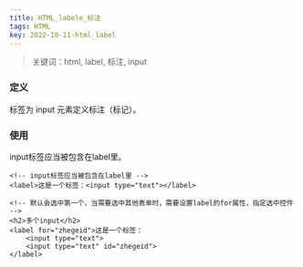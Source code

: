```yaml
---
title: HTML_labele_标注
tags: HTML
key: 2022-10-11-html_label
---
```

> 关键词：html, label, 标注, input

### 定义

<label> 标签为 input 元素定义标注（标记）。

### 使用

input标签应当被包含在label里。

```
<!-- input标签应当被包含在label里 -->
<label>这是一个标签：<input type="text"></label>

<!-- 默认会选中第一个，当需要选中其他表单时，需要设置label的for属性，指定选中控件 -->
<h2>多个input</h2>
<label for="zhegeid">这是一个标签：
    <input type="text">
    <input type="text" id="zhegeid">
</label>
```
